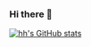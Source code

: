 ### Hi there 👋

[![hh's GitHub stats](https://github-readme-stats.vercel.app/api?username=hoyhingithubacc2)](https://github.com/anuraghazra/github-readme-stats)
